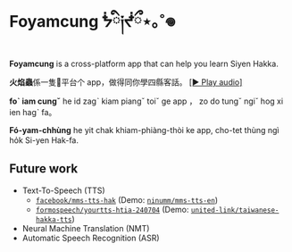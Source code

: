 # Foyamcung ᖭི༏ᖫྀ⋆｡˚𖦹

**Foyamcung** is a cross-platform app that can help you learn Siyen Hakka.

**火焰蟲**係一隻𨃰平台个 app，做得同你學四縣客話。 [[▶️ Play audio]](/frontend/assets/audio/foyamcung_intro.wav)

**foˋ iam cungˇ** he id zagˋ kiam piangˇ toiˇ ge app ， zo do tungˇ ngiˇ hog xi ien hagˋ fa。

**Fó-yam-chhùng** he yit chak khiam-phiàng-thòi ke app, cho-tet thùng ngì ho̍k Si-yen Hak-fa.

## Future work

- Text-To-Speech (TTS)
    - [`facebook/mms-tts-hak`](https://huggingface.co/facebook/mms-tts-hak) (Demo: [`ninumm/mms-tts-en`](https://huggingface.co/spaces/ninumm/mms-tts-en))
    - [`formospeech/yourtts-htia-240704`](https://huggingface.co/formospeech/yourtts-htia-240704) (Demo: [`united-link/taiwanese-hakka-tts`](https://huggingface.co/spaces/united-link/taiwanese-hakka-tts))
- Neural Machine Translation (NMT)
- Automatic Speech Recognition (ASR)

